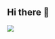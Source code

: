 ## Hi there 👋
<p align='left'>
  <!-- gmail -->
  <img src="https://img.shields.io/badge/stoooooping@gmail.com-EA4335?style=flat-square&logo=gmail&logoColor=white"/>
</p
  
<!--
**stop0128/stop0128** is a ✨ _special_ ✨ repository because its `README.md` (this file) appears on your GitHub profile.

Here are some ideas to get you started:

- 🔭 I’m currently working on ...
- 🌱 I’m currently learning ...
- 👯 I’m looking to collaborate on ...
- 🤔 I’m looking for help with ...
- 💬 Ask me about ...
- 📫 How to reach me: ...
- 😄 Pronouns: ...
- ⚡ Fun fact: ...
-->
